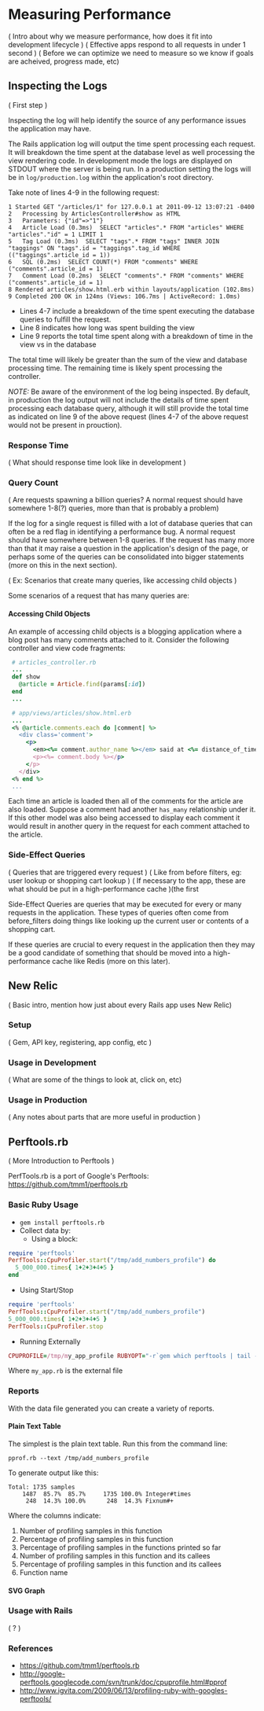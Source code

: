 # Measuring Performance

( Intro about why we measure performance, how does it fit into development lifecycle )
( Effective apps respond to all requests in under 1 second )
( Before we can optimize we need to measure so we know if goals are acheived, progress made, etc)

## Inspecting the Logs

( First step )

Inspecting the log will help identify the source of any performance issues the application may have.

The Rails application log will output the time spent processing each request.  It will breakdown the time spent at the database level as well processing the view rendering code.  In development mode the logs are displayed on STDOUT where the server is being run.  In a production setting the logs will be in `log/production.log` within the application's root directory.

Take note of lines 4-9 in the following request:

```text
1 Started GET "/articles/1" for 127.0.0.1 at 2011-09-12 13:07:21 -0400
2   Processing by ArticlesController#show as HTML
3   Parameters: {"id"=>"1"}
4   Article Load (0.3ms)  SELECT "articles".* FROM "articles" WHERE "articles"."id" = 1 LIMIT 1
5   Tag Load (0.3ms)  SELECT "tags".* FROM "tags" INNER JOIN "taggings" ON "tags".id = "taggings".tag_id WHERE (("taggings".article_id = 1))
6   SQL (0.2ms)  SELECT COUNT(*) FROM "comments" WHERE ("comments".article_id = 1)
7   Comment Load (0.2ms)  SELECT "comments".* FROM "comments" WHERE ("comments".article_id = 1)
8 Rendered articles/show.html.erb within layouts/application (102.8ms)
9 Completed 200 OK in 124ms (Views: 106.7ms | ActiveRecord: 1.0ms)
```

* Lines 4-7 include a breakdown of the time spent executing the database queries to fulfill the request.
* Line 8 indicates how long was spent building the view
* Line 9 reports the total time spent along with a breakdown of time in the view vs in the database

The total time will likely be greater than the sum of the view and database processing time.  The remaining time is likely spent processing the controller.

*NOTE:* Be aware of the environment of the log being inspected.  By default, in production the log output will not include the details of time spent processing each database query, although it will still provide the total time as indicated on line 9 of the above request (lines 4-7 of the above request would not be present in prouction).

### Response Time

( What should response time look like in development )

### Query Count

( Are requests spawning a billion queries? A normal request should have somewhere 1-8(?) queries, more than that is probably a problem)

If the log for a single request is filled with a lot of database queries that can often be a red flag in identifying a performance bug.  A normal request should have somewhere between 1-8 queries.  If the request has many more than that it may raise a question in the application's design of the page, or perhaps some of the queries can be consolidated into bigger statements (more on this in the next section).

( Ex: Scenarios that create many queries, like accessing child objects )

Some scenarios of a request that has many queries are:

#### Accessing Child Objects

An example of accessing child objects is a blogging application where a blog post has many comments attached to it.  Consider the following controller and view code fragments:

```ruby
 # articles_controller.rb
 ...
 def show
   @article = Article.find(params[:id])
 end
 ...

 # app/views/articles/show.html.erb
 ...
 <% @article.comments.each do |comment| %>
   <div class='comment'>
     <p>
       <em><%= comment.author_name %></em> said at <%= distance_of_time_in_words(@article.created_at, comment.created_at) %> later:</p>
       <p><%= comment.body %></p>
     </p>
   </div>
 <% end %>
 ...
```

Each time an article is loaded then all of the comments for the article are also loaded.  Suppose a comment had another `has_many` relationship under it.  If this other model was also being accessed to display each comment it would result in another query in the request for each comment attached to the article.

### Side-Effect Queries

( Queries that are triggered every request )
( Like from before filters, eg: user lookup or shopping cart lookup )
( If necessary to the app, these are what should be put in a high-performance cache )(the first

Side-Effect Queries are queries that may be executed for every or many requests in the application.  These types of queries often come from before_filters doing things like looking up the current user or contents of a shopping cart.

If these queries are crucial to every request in the application then they may be a good candidate of something that should be moved into a high-performance cache like Redis (more on this later).

## New Relic

( Basic intro, mention how just about every Rails app uses New Relic)

### Setup

( Gem, API key, registering, app config, etc )

### Usage in Development

( What are some of the things to look at, click on, etc)

### Usage in Production

( Any notes about parts that are more useful in production )

## Perftools.rb

( More Introduction to Perftools )

PerfTools.rb is a port of Google's Perftools: https://github.com/tmm1/perftools.rb

### Basic Ruby Usage

* `gem install perftools.rb`
* Collect data by:
  * Using a block:

```ruby
require 'perftools'
PerfTools::CpuProfiler.start("/tmp/add_numbers_profile") do
  5_000_000.times{ 1+2+3+4+5 }
end
```

  * Using Start/Stop

```ruby
require 'perftools'
PerfTools::CpuProfiler.start("/tmp/add_numbers_profile")
5_000_000.times{ 1+2+3+4+5 }
PerfTools::CpuProfiler.stop
```

  * Running Externally

```ruby
CPUPROFILE=/tmp/my_app_profile RUBYOPT="-r`gem which perftools | tail -1`" ruby my_app.rb
```

Where `my_app.rb` is the external file

### Reports

With the data file generated you can create a variety of reports. 

#### Plain Text Table

The simplest is the plain text table. Run this from the command line:

```
pprof.rb --text /tmp/add_numbers_profile
```

To generate output like this:

```
Total: 1735 samples
    1487  85.7%  85.7%     1735 100.0% Integer#times
     248  14.3% 100.0%      248  14.3% Fixnum#+
```

Where the columns indicate:

1. Number of profiling samples in this function
2. Percentage of profiling samples in this function
3. Percentage of profiling samples in the functions printed so far
4. Number of profiling samples in this function and its callees
5. Percentage of profiling samples in this function and its callees
6. Function name

#### SVG Graph

### Usage with Rails

( ? )

### References

* https://github.com/tmm1/perftools.rb
* http://google-perftools.googlecode.com/svn/trunk/doc/cpuprofile.html#pprof
* http://www.igvita.com/2009/06/13/profiling-ruby-with-googles-perftools/
